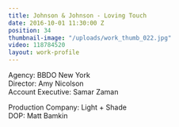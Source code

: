 ```yaml
---
title: Johnson & Johnson - Loving Touch
date: 2016-10-01 11:30:00 Z
position: 34
thumbnail-image: "/uploads/work_thumb_022.jpg"
video: 118784520
layout: work-profile
---
```


Agency: BBDO New York<br>
Director: Amy Nicolson<br>
Account Executive: Samar Zaman<br>

Production Company: Light + Shade<br>
DOP: Matt Bamkin<br>